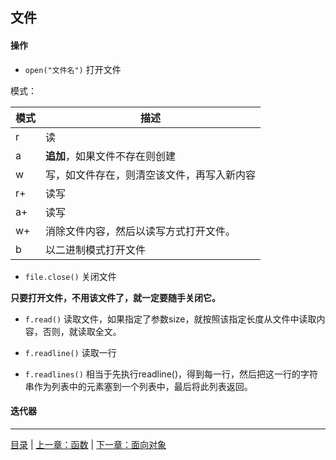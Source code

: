 ## 文件

#### 操作

* `open("文件名")`  打开文件

模式：

模式 | 描述
-----|------
  r |  读
  a |  **追加**，如果文件不存在则创建
  w |  写，如文件存在，则清空该文件，再写入新内容
  r+|  读写
  a+|  读写
  w+|  消除文件内容，然后以读写方式打开文件。
  b |  以二进制模式打开文件


* `file.close()`  关闭文件

**只要打开文件，不用该文件了，就一定要随手关闭它。**


* `f.read()`  读取文件，如果指定了参数size，就按照该指定长度从文件中读取内容，否则，就读取全文。

* `f.readline()`  读取一行

* `f.readlines()`  相当于先执行readline()，得到每一行，然后把这一行的字符串作为列表中的元素塞到一个列表中，最后将此列表返回。



#### 迭代器


-----

[目录](https://github.com/ykqmain/Learning-Python-with-Git) | [上一章：函数](https://github.com/ykqmain/Learning-Python-with-Git/blob/master/text/3.md) | [下一章：面向对象](https://github.com/ykqmain/Learning-Python-with-Git/blob/master/text/5.md)

